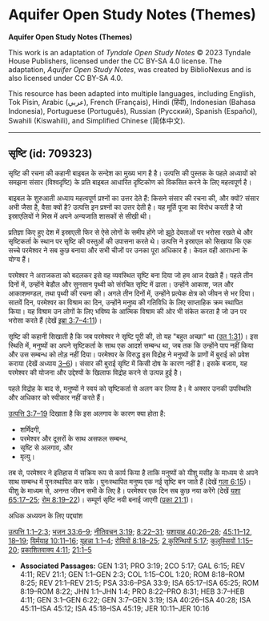 # Aquifer Open Study Notes (Themes)

**Aquifer Open Study Notes (Themes)**

This work is an adaptation of *Tyndale Open Study Notes* © 2023 Tyndale House Publishers, licensed under the CC BY\-SA 4\.0 license. The adaptation, *Aquifer Open Study Notes*, was created by BiblioNexus and is also licensed under CC BY\-SA 4\.0\.

This resource has been adapted into multiple languages, including English, Tok Pisin, Arabic (عربي), French (Français), Hindi (हिंदी), Indonesian (Bahasa Indonesia), Portuguese (Português), Russian (Русский), Spanish (Español), Swahili (Kiswahili), and Simplified Chinese (简体中文).



--------------------------------

## सृष्टि (id: 709323)

सृष्टि की रचना की कहानी बाइबल के सन्देश का मुख्य भाग है है। उत्पत्ति की पुस्तक के पहले अध्यायों को समझना संसार (विश्वदृष्टि) के प्रति बाइबल आधारित दृष्टिकोण को विकसित करने के लिए महत्वपूर्ण है।

बाइबल के शुरुआती अध्याय महत्वपूर्ण प्रश्नों का उत्तर देते हैं: किसने संसार की रचना की, और क्यों? संसार अभी जैसा है, वैसा क्यों है? उत्पत्ति इन प्रश्नों का उत्तर देती है। यह मूर्ति पूजा का विरोध करती है जो इस्राएलियों ने मिस्र में अपने अन्यजाति शासकों से सीखी थी।

प्रतिज्ञा किए हुए देश में इस्राएली फिर से ऐसे लोगों के समीप होंगे जो झूठे देवताओं पर भरोसा रखते थे और सृष्टिकर्ता के स्थान पर सृष्टि की वस्तुओं की उपासना करते थे। उत्पत्ति ने इस्राएल को सिखाया कि एक सच्चे परमेश्वर ने सब कुछ बनाया और सभी चीजों पर उनका पूरा अधिकार है। केवल वही आराधना के योग्य हैं।

परमेश्वर ने अराजकता को बदलकर इसे वह व्यवस्थित सृष्टि बना दिया जो हम आज देखते हैं। पहले तीन दिनों में, उन्होंने बेडौल और सुनसान पृथ्वी को संरचित सृष्टि में ढाला। उन्होंने आकाश, जल और आकाशमण्डल, तथा पृथ्वी की रचना की। अगले तीन दिनों में, उन्होंने प्रत्येक क्षेत्र को जीवन से भर दिया। सातवें दिन, परमेश्वर का विश्राम का दिन, उन्होंने मनुष्य की गतिविधि के लिए साप्ताहिक क्रम स्थापित किया। यह विश्राम उन लोगों के लिए भविष्य के आत्मिक विश्राम की ओर भी संकेत करता है जो उन पर भरोसा करते हैं (देखें [इब्रा 3:7–4:11](https://ref.ly/Heb3:7-Heb4:11))।

सृष्टि की कहानी सिखाती है कि जब परमेश्वर ने सृष्टि पूरी की, तो यह "बहुत अच्छा" था ([उत 1:31](https://ref.ly/Gen1:31))। इस स्थिति में, मनुष्यों का अपने सृष्टिकर्ता के साथ एक आदर्श सम्बन्ध था, जब तक कि उन्होंने पाप नहीं किया और उस सम्बन्ध को तोड़ नहीं दिया। परमेश्वर के विरुद्ध इस विद्रोह ने मनुष्यों के प्राणों में बुराई को प्रवेश कराया (देखें अध्याय [3–6](https://ref.ly/Gen3:1-Gen6:22))। संसार की बुराई सृष्टि में किसी दोष के कारण नहीं है। इसके बजाय, यह परमेश्वर की योजना और उद्देश्यों के खिलाफ विद्रोह करने से उत्पन्न हुई है।

पहले विद्रोह के बाद से, मनुष्यों ने स्वयं को सृष्टिकर्ता से अलग कर लिया है। वे अक्सर उनकी उपस्थिति और अधिकार को स्वीकार नहीं करते हैं।

[उत्पत्ति 3:7–19](https://ref.ly/Gen3:7-Gen3:19) दिखाता है कि इस अलगाव के कारण क्या होता है:

* शर्मिंदगी,
* परमेश्वर और दूसरों के साथ असफल सम्बन्ध,
* सृष्टि से अलगाव, और
* मृत्यु।

तब से, परमेश्वर ने इतिहास में सक्रिय रूप से कार्य किया है ताकि मनुष्यों को यीशु मसीह के माध्यम से अपने साथ सम्बन्ध में पुनःस्थापित कर सके। पुनःस्थापित मनुष्य एक नई सृष्टि बन जाते हैं (देखें [गला 6:15](https://ref.ly/Gal6:15))। यीशु के माध्यम से, अनन्त जीवन सभी के लिए है। परमेश्वर एक दिन सब कुछ नया करेंगे (देखें [यशा 65:17–25](https://ref.ly/Isa65:17-Isa65:25); [रोम 8:19–22](https://ref.ly/Rom8:19-Rom8:22))। सम्पूर्ण सृष्टि नयी बनाई जाएगी ([प्रका 21:1](https://ref.ly/Rev21:1))।

अधिक अध्ययन के लिए पद्द्यांश

[उत्पत्ति 1:1–2:3](https://ref.ly/Gen1:1-Gen2:3); [भजन 33:6–9](https://ref.ly/Ps33:6-Ps33:9); [नीतिवचन 3:19](https://ref.ly/Prov3:19); [8:22–31](https://ref.ly/Prov8:22-Prov8:31); [यशायाह 40:26–28](https://ref.ly/Isa40:26-Isa40:28); [45:11–12](https://ref.ly/Isa45:11-Isa45:12), [18–19](https://ref.ly/Isa45:18-Isa45:19); [यिर्मयाह 10:11–16](https://ref.ly/Jer10:11-Jer10:16); [यूहन्ना 1:1–4](https://ref.ly/John1:1-John1:4); [रोमियों 8:18–25](https://ref.ly/Rom8:18-Rom8:25); [2 कुरिन्थियों 5:17](https://ref.ly/2Cor5:17); [कुलुस्सियों 1:15–20](https://ref.ly/Col1:15-Col1:20); [प्रकाशितवाक्य 4:11](https://ref.ly/Rev4:11); [21:1–5](https://ref.ly/Rev21:1-Rev21:5)

* **Associated Passages:** GEN 1:31; PRO 3:19; 2CO 5:17; GAL 6:15; REV 4:11; REV 21:1; GEN 1:1–GEN 2:3; COL 1:15–COL 1:20; ROM 8:18–ROM 8:25; REV 21:1–REV 21:5; PSA 33:6–PSA 33:9; ISA 65:17–ISA 65:25; ROM 8:19–ROM 8:22; JHN 1:1–JHN 1:4; PRO 8:22–PRO 8:31; HEB 3:7–HEB 4:11; GEN 3:1–GEN 6:22; GEN 3:7–GEN 3:19; ISA 40:26–ISA 40:28; ISA 45:11–ISA 45:12; ISA 45:18–ISA 45:19; JER 10:11–JER 10:16

